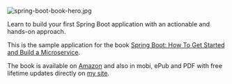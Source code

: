![spring-boot-book-hero.jpg](http://codeboje.de/spring-boot-book/spring-boot-book-hero.jpg "spring boot book cover hero")

Learn to build your first Spring Boot application with an actionable and hands-on approach.

This is the sample application for the book [Spring Boot: How To Get Started and Build a Microservice](http://codeboje.de/spring-boot-book/ "Spring Boot book").

The book is available on [Amazon](http://amzn.to/2r9UfVa "spring boot microservice book") and also in mobi, ePub and PDF with free lifetime updates directly on [my site](http://codeboje.de/spring-boot-book/ "the Spring Boot book home").
